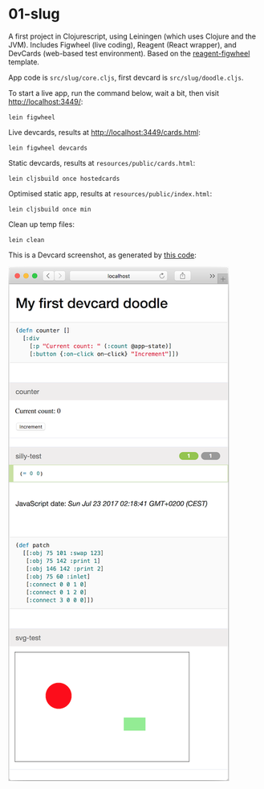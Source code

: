 # 01-slug

A first project in Clojurescript, using Leiningen (which uses Clojure and the
JVM). Includes Figwheel (live coding), Reagent (React wrapper), and DevCards
(web-based test environment).  Based on the
[reagent-figwheel](https://github.com/gadfly361/reagent-figwheel) template.

App code is `src/slug/core.cljs`, first devcard is `src/slug/doodle.cljs`.

To start a live app, run the command below, wait a bit, then visit <http://localhost:3449/>:

    lein figwheel

Live devcards, results at <http://localhost:3449/cards.html>:

    lein figwheel devcards

Static devcards, results at `resources/public/cards.html`:

    lein cljsbuild once hostedcards

Optimised static app, results at `resources/public/index.html`:

    lein cljsbuild once min

Clean up temp files:

    lein clean

This is a Devcard screenshot, as generated by [this
code](https://github.com/jeelabs/jet/blob/d498825979ecfc63c5f326794d1c09d55b10a231/slug/src/slug/doodle.cljs):

![](sample-img.png)
